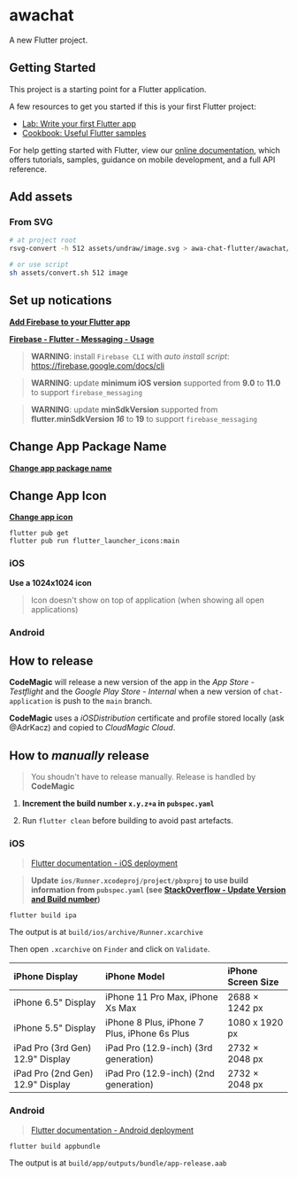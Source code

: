 # awachat

A new Flutter project.

## Getting Started

This project is a starting point for a Flutter application.

A few resources to get you started if this is your first Flutter project:

- [Lab: Write your first Flutter app](https://flutter.dev/docs/get-started/codelab)
- [Cookbook: Useful Flutter samples](https://flutter.dev/docs/cookbook)

For help getting started with Flutter, view our
[online documentation](https://flutter.dev/docs), which offers tutorials,
samples, guidance on mobile development, and a full API reference.

## Add assets

### From SVG

```sh
# at project root
rsvg-convert -h 512 assets/undraw/image.svg > awa-chat-flutter/awachat/assets/images/image.png

# or use script
sh assets/convert.sh 512 image
```

## Set up notications

[**Add Firebase to your Flutter app**](https://firebase.google.com/docs/flutter/setup?platform=ios)

[**Firebase - Flutter - Messaging - Usage**](https://firebase.flutter.dev/docs/messaging/usage/)

> **WARNING**: install `Firebase CLI` with *auto install script*: https://firebase.google.com/docs/cli

> **WARNING**: update **minimum iOS version** supported from **9.0** to **11.0** to support `firebase_messaging`

> **WARNING**: update **minSdkVersion** supported from **flutter.minSdkVersion *16*** to **19** to support `firebase_messaging`

## Change App Package Name

[**Change app package name**](https://pub.dev/packages/change_app_package_name)

## Change App Icon

[**Change app icon**](https://pub.dev/packages/flutter_launcher_icons)


```
flutter pub get
flutter pub run flutter_launcher_icons:main
```

### iOS

**Use a 1024x1024 icon**

> Icon doesn't show on top of application (when showing all open applications)

### Android

## How to release

**CodeMagic** will release a new version of the app in the *App Store - Testflight* and the *Google Play Store - Internal* when a new version of `chat-application` is push to the `main` branch.

**CodeMagic** uses a *iOSDistribution* certificate and profile stored locally (ask @AdrKacz) and copied to *CloudMagic Cloud*.

## How to *manually* release

> You shoudn't have to release manually. Release is handled by **CodeMagic**

1. **Increment the build number `x.y.z+a` in `pubspec.yaml`**

2. Run `flutter clean` before building to avoid past artefacts.

### iOS

> [Flutter documentation - iOS deployment](https://docs.flutter.dev/deployment/ios)

> **Update `ios/Runner.xcodeproj/project/pbxproj` to use build information from `pubspec.yaml` (see [StackOverflow - Update Version and Build number](https://stackoverflow.com/questions/61922857/how-to-force-flutter-to-update-my-version-and-build-number/67080868#67080868))**

```
flutter build ipa
```

The output is at `build/ios/archive/Runner.xcarchive`


Then open `.xcarchive` on `Finder` and click on `Validate`.


| iPhone Display  | iPhone Model  | iPhone Screen Size  |
|:----------|:----------|:----------|
| iPhone 6.5" Display    | iPhone 11 Pro Max, iPhone Xs Max   | 2688 × 1242 px   |
| iPhone 5.5" Display   | iPhone 8 Plus, iPhone 7 Plus, iPhone 6s Plus   | 1080 x 1920 px   |
| iPad Pro (3rd Gen) 12.9" Display    | iPad Pro (12.9-inch) (3rd generation)    | 2732 × 2048 px    |
| iPad Pro (2nd Gen) 12.9" Display   | iPad Pro (12.9-inch) (2nd generation)| 2732 × 2048 px    |


### Android

> [Flutter documentation - Android deployment](https://docs.flutter.dev/deployment/android)

```
flutter build appbundle
```

The output is at `build/app/outputs/bundle/app-release.aab`
